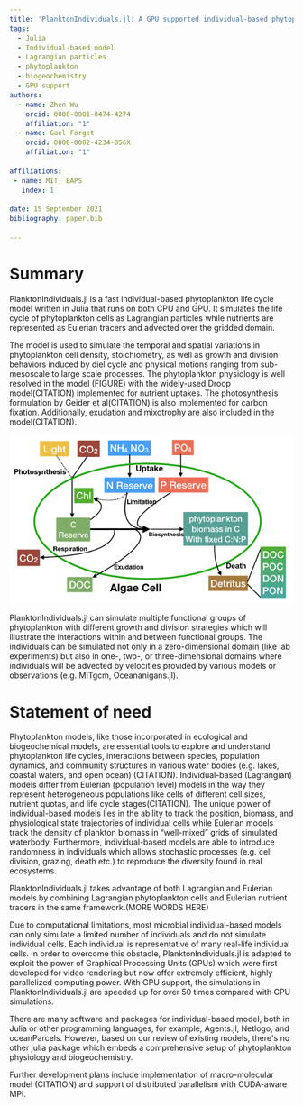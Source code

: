 ```yaml
---
title: 'PlanktonIndividuals.jl: A GPU supported individual-based phytoplankton life cycle model.'
tags:
  - Julia
  - Individual-based model
  - Lagrangian particles
  - phytoplankton
  - biogeochemistry
  - GPU support
authors:
  - name: Zhen Wu
    orcid: 0000-0001-8474-4274
    affiliation: "1"
  - name: Gael Forget
    orcid: 0000-0002-4234-056X
    affiliation: "1"

affiliations:
 - name: MIT, EAPS
   index: 1

date: 15 September 2021
bibliography: paper.bib

---
```


# Summary
PlanktonIndividuals.jl is a fast individual-based phytoplankton life cycle model written in Julia that runs on both CPU and GPU. It simulates the life cycle of phytoplankton cells as Lagrangian particles while nutrients are represented as Eulerian tracers and advected over the gridded domain. 

The model is used to simulate the temporal and spatial variations in phytoplankton cell density, stoichiometry, as well as growth and division behaviors induced by diel cycle and physical motions ranging from sub-mesoscale to large scale processes. The phytoplankton physiology is well resolved in the model (FIGURE) with the widely-used Droop model(CITATION) implemented for nutrient uptakes. The photosynthesis formulation by Geider et al(CITATION) is also implemented for carbon fixation. Additionally, exudation and mixotrophy are also included in the model(CITATION).

![Schematic diagram of phytoplankton physiology described in PlanktonIndividuals.jl.\label{fig:phyto}](PI_Quota.jpeg)

PlanktonIndividuals.jl can simulate multiple functional groups of phytoplankton with different growth and division strategies which will illustrate the interactions within and between functional groups. The individuals can be simulated not only in a zero-dimensional domain (like lab experiments) but also in one-, two-, or three-dimensional domains where individuals will be advected by velocities provided by various models or observations (e.g. MITgcm, Oceananigans.jl).


# Statement of need
Phytoplankton models, like those incorporated in ecological and biogeochemical models, are essential tools to explore and understand phytoplankton life cycles, interactions between species, population dynamics, and community structures in various water bodies (e.g. lakes, coastal waters, and open ocean) (CITATION). Individual-based (Lagrangian) models differ from Eulerian (population level) models in the way they represent heterogeneous populations like cells of different cell sizes, nutrient quotas, and life cycle stages(CITATION). The unique power of individual-based models lies in the ability to track the position, biomass, and physiological state trajectories of individual cells while Eulerian models track the density of plankton biomass in “well-mixed” grids of simulated waterbody. Furthermore, individual-based models are able to introduce randomness in individuals which allows stochastic processes (e.g. cell division, grazing, death etc.) to reproduce the diversity found in real ecosystems.

PlanktonIndividuals.jl takes advantage of both Lagrangian and Eulerian models by combining Lagrangian phytoplankton cells and Eulerian nutrient tracers in the same framework.(MORE WORDS HERE)

Due to computational limitations, most microbial individual-based models can only simulate a limited number of individuals and do not simulate individual cells. Each individual is representative of many real-life individual cells. In order to overcome this obstacle, PlanktonIndividuals.jl is adapted to exploit the power of Graphical Processing Units (GPUs) which were first developed for video rendering but now offer extremely efficient, highly parallelized computing power. With GPU support, the simulations in PlanktonIndividuals.jl are speeded up for over 50 times compared with CPU simulations.

There are many software and packages for individual-based model, both in Julia or other programming languages, for example, Agents.jl, Netlogo, and oceanParcels. However, based on our review of existing models, there's no other julia package which embeds a comprehensive setup of phytoplankton physiology and biogeochemistry.

Further development plans include implementation of macro-molecular model (CITATION) and support of distributed parallelism with CUDA-aware MPI.

